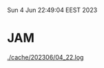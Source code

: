 Sun  4 Jun 22:49:04 EEST 2023
# JAM
<a href='./cache/202306/04_22.log'>./cache/202306/04_22.log</a>
